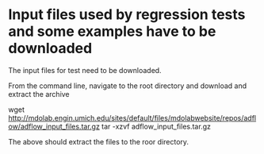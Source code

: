 # Input files used by regression tests and some examples have to be downloaded

The input files for test need to be downloaded.

From the command line, navigate to the root directory and download and extract the archive

wget http://mdolab.engin.umich.edu/sites/default/files/mdolabwebsite/repos/adflow/adflow_input_files.tar.gz
tar -xzvf adflow_input_files.tar.gz 

The above should extract the files to the roor directory.